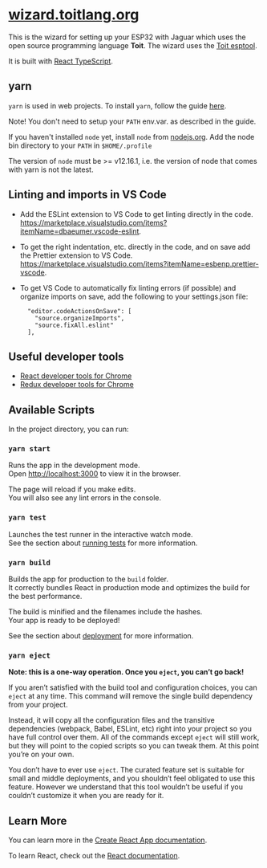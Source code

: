 # [wizard.toitlang.org](https://wizard.toitlang.org)

This is the wizard for setting up your ESP32 with Jaguar which uses the open source programming language **Toit**. The wizard uses the [Toit esptool](https://www.npmjs.com/package/@toit/esptool.js).

It is built with [React TypeScript](https://www.typescriptlang.org/docs/handbook/react.html).

## yarn

`yarn` is used in web projects. To install `yarn`, follow the guide [here](https://yarnpkg.com/lang/en/docs/install/#debian-stable).

Note! You don't need to setup your `PATH` env.var. as described in the guide.

If you haven't installed `node` yet, install `node` from [nodejs.org](https://nodejs.org/en/). Add the node bin directory to your `PATH` in `$HOME/.profile`

The version of `node` must be >= v12.16.1, i.e. the version of node that comes with yarn is not the latest.

## Linting and imports in VS Code

- Add the ESLint extension to VS Code to get linting directly in the code. https://marketplace.visualstudio.com/items?itemName=dbaeumer.vscode-eslint.
- To get the right indentation, etc. directly in the code, and on save add the Prettier extension to VS Code. https://marketplace.visualstudio.com/items?itemName=esbenp.prettier-vscode.
- To get VS Code to automatically fix linting errors (if possible) and organize imports on save, add the following to your settings.json file:

        "editor.codeActionsOnSave": [
          "source.organizeImports",
          "source.fixAll.eslint"
        ],

## Useful developer tools

- [React developer tools for Chrome](https://chrome.google.com/webstore/detail/react-developer-tools/fmkadmapgofadopljbjfkapdkoienihi?hl=en)
- [Redux developer tools for Chrome](https://chrome.google.com/webstore/detail/redux-devtools/lmhkpmbekcpmknklioeibfkpmmfibljd?Itemid=1027)

## Available Scripts

In the project directory, you can run:

### `yarn start`

Runs the app in the development mode.<br />
Open [http://localhost:3000](http://localhost:3000) to view it in the browser.

The page will reload if you make edits.<br />
You will also see any lint errors in the console.

### `yarn test`

Launches the test runner in the interactive watch mode.<br />
See the section about [running tests](https://facebook.github.io/create-react-app/docs/running-tests) for more information.

### `yarn build`

Builds the app for production to the `build` folder.<br />
It correctly bundles React in production mode and optimizes the build for the best performance.

The build is minified and the filenames include the hashes.<br />
Your app is ready to be deployed!

See the section about [deployment](https://facebook.github.io/create-react-app/docs/deployment) for more information.

### `yarn eject`

**Note: this is a one-way operation. Once you `eject`, you can’t go back!**

If you aren’t satisfied with the build tool and configuration choices, you can `eject` at any time. This command will remove the single build dependency from your project.

Instead, it will copy all the configuration files and the transitive dependencies (webpack, Babel, ESLint, etc) right into your project so you have full control over them. All of the commands except `eject` will still work, but they will point to the copied scripts so you can tweak them. At this point you’re on your own.

You don’t have to ever use `eject`. The curated feature set is suitable for small and middle deployments, and you shouldn’t feel obligated to use this feature. However we understand that this tool wouldn’t be useful if you couldn’t customize it when you are ready for it.

## Learn More

You can learn more in the [Create React App documentation](https://facebook.github.io/create-react-app/docs/getting-started).

To learn React, check out the [React documentation](https://reactjs.org/).
